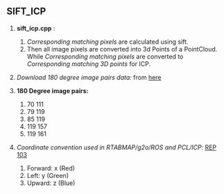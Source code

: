 ## SIFT_ICP ##

1. **sift_icp.cpp** : 
	1. *Corresponding matching pixels* are calculated using sift. 
	2. Then all image pixels are converted into 3d Points of a PointCloud. While *Corresponding matching pixels* are converted to *Corresponding matching 3D points* for ICP. 

2. *Download 180 degree image pairs data:* from [here](https://drive.google.com/open?id=1xrk_atOlpIyw5gHuMrkI5OInpQ6xIvML)

3. **180 Degree image pairs:**
	1. 70 111
	2. 79 119
	3. 85 119
	4. 119 157
	5. 119 161

4. *Coordinate convention used in RTABMAP/g2o/ROS and PCL/ICP*: [REP 103](http://www.ros.org/reps/rep-0103.html)
	1. Forward: x (Red)
	2. Left: y (Green)
	3. Upward: z (Blue)